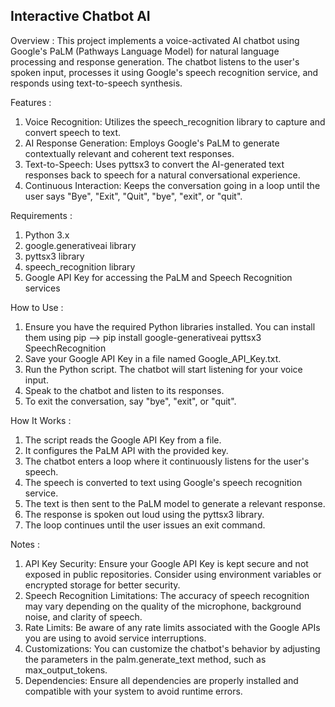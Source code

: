 Interactive Chatbot AI
----------------------
Overview :
This project implements a voice-activated AI chatbot using Google's PaLM (Pathways Language Model) for natural language processing and response generation. The chatbot listens to the user's spoken input, processes it using Google's speech recognition service, and responds using text-to-speech synthesis.

Features :
1. Voice Recognition: Utilizes the speech_recognition library to capture and convert speech to text.
2. AI Response Generation: Employs Google's PaLM to generate contextually relevant and coherent text responses.
3. Text-to-Speech: Uses pyttsx3 to convert the AI-generated text responses back to speech for a natural conversational experience.
4. Continuous Interaction: Keeps the conversation going in a loop until the user says "Bye", "Exit", "Quit", "bye", "exit", or "quit".

Requirements :
1. Python 3.x
2. google.generativeai library
3. pyttsx3 library
4. speech_recognition library
5. Google API Key for accessing the PaLM and Speech Recognition services

How to Use :
1. Ensure you have the required Python libraries installed. You can install them using pip --> pip install google-generativeai pyttsx3 SpeechRecognition
2. Save your Google API Key in a file named Google_API_Key.txt.
3. Run the Python script. The chatbot will start listening for your voice input.
4. Speak to the chatbot and listen to its responses.
5. To exit the conversation, say "bye", "exit", or "quit".

How It Works :
1. The script reads the Google API Key from a file.
2. It configures the PaLM API with the provided key.
3. The chatbot enters a loop where it continuously listens for the user's speech.
4. The speech is converted to text using Google's speech recognition service.
5. The text is then sent to the PaLM model to generate a relevant response.
6. The response is spoken out loud using the pyttsx3 library.
7. The loop continues until the user issues an exit command.

Notes :
1. API Key Security: Ensure your Google API Key is kept secure and not exposed in public repositories. Consider using environment variables or encrypted storage for better security.
2. Speech Recognition Limitations: The accuracy of speech recognition may vary depending on the quality of the microphone, background noise, and clarity of speech.
3. Rate Limits: Be aware of any rate limits associated with the Google APIs you are using to avoid service interruptions.
4. Customizations: You can customize the chatbot's behavior by adjusting the parameters in the palm.generate_text method, such as max_output_tokens.
5. Dependencies: Ensure all dependencies are properly installed and compatible with your system to avoid runtime errors.
